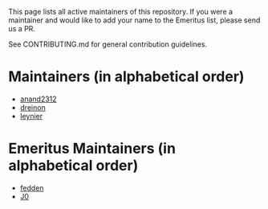This page lists all active maintainers of this repository. If you were a maintainer and would like to add your name to the Emeritus list, please send us a PR.

See CONTRIBUTING.md for general contribution guidelines.

# Maintainers (in alphabetical order)

- [anand2312](https://github.com/anand2312)
- [dreinon](https://github.com/dreinon)
- [leynier](https://github.com/leynier)

# Emeritus Maintainers (in alphabetical order)
- [fedden](https://github.com/fedden)
- [J0](https://github.com/J0)

